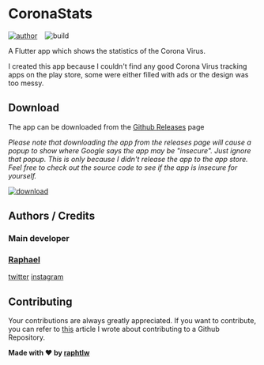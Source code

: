 # CoronaStats

<!-- Badges -->
[![author](https://img.shields.io/badge/Author-raphtlw-lightgrey?style=for-the-badge)](https://github.com/raphtlw)&nbsp;&nbsp;&nbsp;&nbsp;![build](https://img.shields.io/badge/Build-passed-green?style=for-the-badge)

A Flutter app which shows the statistics of the Corona Virus.

I created this app because I couldn't find any good Corona Virus tracking apps on the play store, some were either filled with ads or the design was too messy.

## Download

<!-- The app can be downloaded from the [Play Store]() -->
The app can be downloaded from the [Github Releases](https://github.com/raphtlw/coronastats/releases) page

*Please note that downloading the app from the releases page will cause a popup to show where Google says the app may be "insecure". Just ignore that popup. This is only because I didn't release the app to the app store. Feel free to check out the source code to see if the app is insecure for yourself.*

[![download](https://img.shields.io/badge/Direct_download-blue?style=for-the-badge)](https://github.com/raphtlw/coronastats/releases/download/0.3.0/coronastats.apk)

## Authors / Credits

### Main developer

### [Raphael](https://github.com/raphtlw)

[twitter](https://twitter.com/raphtlw)
[instagram](https://instagram.com/raphtlw)

## Contributing

Your contributions are always greatly appreciated.
If you want to contribute, you can refer to [this](https://medium.com/javascript-in-plain-english/how-to-contribute-to-a-github-repository-project-78f777623f18) article I wrote about contributing to a Github Repository.

**Made with ❤ by [raphtlw](https://github.com/raphtlw)**
